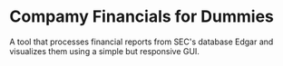# Compamy Financials for Dummies
A tool that processes financial reports from SEC's database Edgar and visualizes them using a simple but responsive GUI.